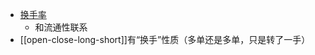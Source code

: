 - [换手率](https://wiki.mbalib.com/wiki/%E6%8D%A2%E6%89%8B%E7%8E%87)
  - 和流通性联系
- [[open-close-long-short]]有“换手”性质（多单还是多单，只是转了一手）